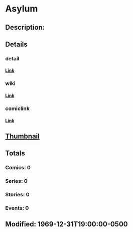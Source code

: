 # Asylum
## Description: 
## Details
### detail
#### [Link](http://marvel.com/characters/211/asylum?utm_campaign=apiRef&utm_source=225578a89fc76f3d20fbffda5d17a88d)
### wiki
#### [Link](http://marvel.com/universe/Asylum_(Henrique_Gallante)?utm_campaign=apiRef&utm_source=225578a89fc76f3d20fbffda5d17a88d)
### comiclink
#### [Link](http://marvel.com/comics/characters/1010835/asylum?utm_campaign=apiRef&utm_source=225578a89fc76f3d20fbffda5d17a88d)
## [Thumbnail](http://i.annihil.us/u/prod/marvel/i/mg/b/40/image_not_available.jpg)
## Totals
### Comics: 0
### Series: 0
### Stories: 0
### Events: 0
## Modified: 1969-12-31T19:00:00-0500